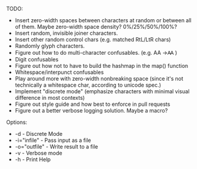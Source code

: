 TODO: 

* Insert zero-width spaces between characters at random or between all of them. Maybe zero-width space density? 0%/25%/50%/100%?
* Insert random, invisible joiner characters.
* Insert other random control chars (e.g. matched RtL/LtR chars)
* Randomly glyph characters.
* Figure out how to do multi-character confusables. (e.g. AA ->Ꜳ  )
* Digit confusables
* Figure out how not to have to build the hashmap in the map() function
* Whitespace/interpunct confusables
* Play around more with zero-width nonbreaking space (since it's not technically a whitespace char, according to unicode spec.)
* Implement "discrete mode" (emphasize characters with minimal visual difference in most contexts)
* Figure out style guide and how best to enforce in pull requests
* Figure out a better verbose logging solution. Maybe a macro?

Options:

* -d - Discrete Mode
* -i="infile" - Pass input as a file
* -o="outfile" - Write result to a file
* -v - Verbose mode
* -h - Print Help
